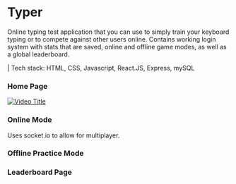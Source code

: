 # Typer

Online typing test application that you can use to simply train your keyboard typing or to compete against other users online.
Contains working login system with stats that are saved, online and offline game modes, as well as a global leaderboard.

| Tech stack: HTML, CSS, Javascript, React.JS, Express, mySQL

### Home Page
[![Video Title](https://img.youtube.com/vi/PjGeCM0rP2Q/0.jpg)](https://www.youtube.com/watch?v=PjGeCM0rP2Q)

### Online Mode
Uses socket.io to allow for multiplayer.


### Offline Practice Mode


### Leaderboard Page
